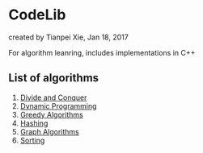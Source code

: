 # CodeLib
   
   created by Tianpei Xie, Jan 18, 2017 

   For algorithm leanring, includes implementations in C++

## List of algorithms
 1. [Divide and Conquer](https://github.com/TianpeiLuke/CodeLib/tree/master/src/divide_conquer)
 2. [Dynamic Programming](https://github.com/TianpeiLuke/CodeLib/tree/master/src/dynamic_programming)
 3. [Greedy Algorithms]()
 4. [Hashing](https://github.com/TianpeiLuke/CodeLib/tree/master/src/hashing)
 5. [Graph Algorithms](https://github.com/TianpeiLuke/CodeLib/tree/master/src/graph_algo)
 6. [Sorting](https://github.com/TianpeiLuke/CodeLib/tree/master/src/sorting)
  
  

